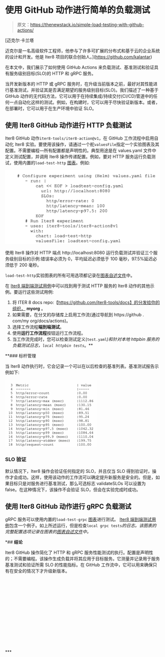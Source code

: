 # 使用 GitHub 动作进行简单的负载测试

> 原文：<https://thenewstack.io/simple-load-testing-with-github-actions/>

[](https://github.com/kalantar)

 [迈克尔·卡兰塔

迈克尔是一名高级软件工程师，他参与了许多可扩展的分布式和基于云的企业系统的设计和开发。他是 Iter8 项目的联合创始人。](https://github.com/kalantar) [](https://github.com/kalantar)

在本文中，我们展示了如何使用 GitHub Actions 来负载测试、基准测试和验证具有服务级别目标(SLO)的 HTTP 和 gRPC 服务。

当开发新版本的 HTTP 或 gRPC 服务时，在升级当前版本之前，最好对其性能进行基准测试，并验证其是否满足期望的服务级别目标(SLO)。我们描述了一种基于 GitHub 动作的无代码方法，它可以用于在持续集成/持续交付(CI/CD)管道中的任何一点自动化这样的测试。例如，在构建时，它可以用于尽快验证新版本。或者，在部署时，它可以用于在生产环境中验证 SLO。

## **使用 Iter8 GitHub 动作进行 HTTP 负载测试**

Iter8 GitHub 动作`iter8-tools/iter8-action@v1`，在 GitHub 工作流程中启用自动化 Iter8 实验。要使用该操作，请通过一个舵`valuesFile`指定一个实验图表及其配置。不需要编程—所有配置都是声明性的。典型用途是在 values.yaml 文件中定义测试配置，并调用 Iter8 操作传递配置。例如，要对 HTTP 服务运行负载测试，使用内置的`load-test-http` [图表](https://github.com/iter8-tools/hub/tree/main/charts/load-test-http)。例如:

![](img/0a0658d8cebbbf5726b02ead527644dd.png)

使用 Iter8 操作对 HTTP 端点 http://localhost:8080 运行负载测试并验证三个服务级别目标的示例:错误率必须为 0，平均延迟必须低于 100 毫秒，97.5%延迟必须低于 200 毫秒。

`load-test-http`实验图表的所有可用选项都记录在[图表自述文件](https://github.com/iter8-tools/hub/tree/main/charts/load-test-http)中。

在 [Iter8 端到端测试用例](https://github.com/iter8-tools/docs/blob/main/.github/workflows/tests.yaml)中可以找到用于测试 HTTP 服务的 Iter8 动作的其他示例。要运行这些测试用例:

1.  将 ITER 8 docs repo:【https://github.com/iter8-tools/docs】的分发给你的组织， **myorg** 。
2.  如果需要，在分叉的存储库上启用工作流(通过导航到 https://github . com/my org/docs/actions)。
3.  选择工作流程**端到端测试**。
4.  使用**运行工作流程**按钮运行工作流程。
5.  当工作流完成时，您可以检查测试定义(`test.yaml`*)和针对本地 httpbin 服务的负载测试日志，`local httpbin tests`*。**

 **### 标杆管理

当 Iter8 动作执行时，它会记录一个可以在以后检查的基准列表。基准测试报告示例如下:

![](img/d9fd39a4d1740000461d510589b997c6.png)

### SLO 验证

默认情况下，Iter8 操作会验证任何指定的 SLO，并且仅当 SLO 得到验证时，操作才会成功。这样，使用该动作的工作流可以确定提升新服务是安全的。但是，如果目标只是对服务进行基准测试，那么可选标志 validateSLOs 可以设置为 false。在这种情况下，该操作不会验证 SLO，但会在实验完成时成功。

## **使用 Iter8 GitHub 动作进行 gRPC 负载测试**

gRPC 服务可以使用内置的`load-test-grpc` [图表](https://github.com/iter8-tools/hub/tree/main/charts/load-test-grpc)进行测试。 [Iter8 端到端测试用例](https://github.com/iter8-tools/docs/blob/main/.github/workflows/tests.yaml)包含一个例子。如上所述运行，但是检查`local grpc tests`*的日志。该图表的完整配置选项记录在图表的[图表自述文件](https://github.com/iter8-tools/hub/tree/main/charts/load-test-grpc)中。*

 *## **结论**

Iter8 GitHub 操作简化了 HTTP 和 gRPC 服务性能测试的执行。配置是声明性的；不需要编程。该操作生成负载并将其应用于目标服务。它测量并记录用于服务基准测试和验证所需 SLO 的性能指标。在 GitHub 工作流中，它可以用来确保只有在安全的情况下才升级新版本。

<svg xmlns:xlink="http://www.w3.org/1999/xlink" viewBox="0 0 68 31" version="1.1"><title>Group</title> <desc>Created with Sketch.</desc></svg>***